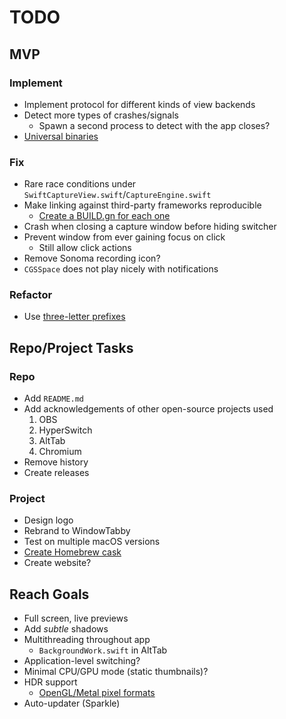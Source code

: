 # TODO

## MVP

### Implement

- Implement protocol for different kinds of view backends
- Detect more types of crashes/signals
  - Spawn a second process to detect with the app closes?
- [Universal binaries](https://developer.apple.com/documentation/apple-silicon/building-a-universal-macos-binary#Update-the-Architecture-List-of-Custom-Makefiles)

### Fix

- Rare race conditions under `SwiftCaptureView.swift`/`CaptureEngine.swift`
- Make linking against third-party frameworks reproducible
  - [Create a BUILD.gn for each one](https://groups.google.com/a/chromium.org/g/chromium-dev/c/gY0ngYZ2A1k)
- Crash when closing a capture window before hiding switcher
- Prevent window from ever gaining focus on click
  - Still allow click actions
- Remove Sonoma recording icon?
- `CGSSpace` does not play nicely with notifications

### Refactor

- Use [three-letter prefixes](https://google.github.io/styleguide/objcguide.html#prefixes)

## Repo/Project Tasks

### Repo

- Add `README.md`
- Add acknowledgements of other open-source projects used
  1. OBS
  2. HyperSwitch
  3. AltTab
  4. Chromium
- Remove history
- Create releases

### Project

- Design logo
- Rebrand to WindowTabby
- Test on multiple macOS versions
- [Create Homebrew cask](https://github.com/Homebrew/brew/blob/master/docs/Formula-Cookbook.md#basic-instructions)
- Create website?

## Reach Goals

- Full screen, live previews
- Add _subtle_ shadows
- Multithreading throughout app
  - `BackgroundWork.swift` in AltTab
- Application-level switching?
- Minimal CPU/GPU mode (static thumbnails)?
- HDR support
  - [OpenGL/Metal pixel formats](https://developer.apple.com/forums/thread/698050)
- Auto-updater (Sparkle)
